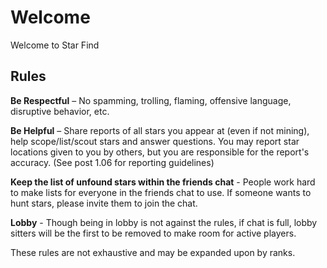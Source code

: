 # Welcome

Welcome to Star Find

## Rules

**Be Respectful** – No spamming, trolling, flaming, offensive language, disruptive behavior, etc.

**Be Helpful** – Share reports of all stars you appear at (even if not mining), help scope/list/scout stars and answer questions. You may report star locations given to you by others, but you are responsible for the report's accuracy. (See post 1.06 for reporting guidelines)

**Keep the list of unfound stars within the friends chat** - People work hard to make lists for everyone in the friends chat to use. If someone wants to hunt stars, please invite them to join the chat.

**Lobby** - Though being in lobby is not against the rules, if chat is full, lobby sitters will be the first to be removed to make room for active players.

These rules are not exhaustive and may be expanded upon by ranks.
